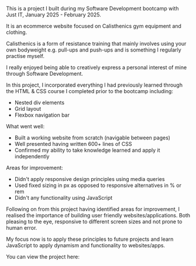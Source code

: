 This is a project I built during my Software Development bootcamp with Just IT, January 2025 - February 2025.

It is an ecommerce website focused on Calisthenics gym equipment and clothing.

Calisthenics is a form of resistance training that mainly involves using your own bodyweight e.g. pull-ups and push-ups and is something I regularly practise myself.

I really enjoyed being able to creatively express a personal interest of mine through Software Development.

In this project, I incorporated everything I had previously learned through the HTML & CSS course I completed prior to the bootcamp including:

- Nested div elements
- Grid layout
- Flexbox navigation bar

What went well:

- Built a working website from scratch (navigable between pages)
- Well presented having written 600+ lines of CSS
- Confirmed my ability to take knowledge learned and apply it independently

Areas for improvement:

- Didn't apply responsive design principles using media queries
- Used fixed sizing in px as opposed to responsive alternatives in % or rem
- Didn't any functionality using JavaScript

Following on from this project having identified areas for improvement, I realised the importance of building user friendly websites/applications. Both pleasing to the eye, responsive to different screen sizes and not prone to human error.

My focus now is to apply these principles to future projects and learn JavaScript to apply dynamism and functionality to websites/apps.

You can view the project here:


